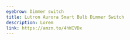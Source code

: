 ```yaml
---
eyebrow: Dimmer switch
title: Lutron Aurora Smart Bulb Dimmer Switch
description: Lorem
link: https://amzn.to/4hWIVDx
---
```

